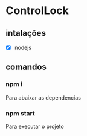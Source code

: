 # ControlLock

## intalações

- [x] nodejs


## comandos 

### npm i 
   Para abaixar as dependencias
### npm start
   Para executar o projeto 
